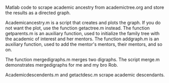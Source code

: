 Matlab code to scrape academic ancestry from academictree.org and store the results as a directed graph.

Academicancestry.m is a script that creates and plots the graph.
If you do not want the plot, use the function getactree.m instead.
The function getparents.m is an auxiliary function, used to initialize the family tree with the academic of interest and her mentors.
The function addgraph.m is an auxiliary function, used to add the mentor's mentors, their mentors, and so on.

The function mergedigraphs.m merges two digraphs.
The script merge.m demonstrates mergedigraphs for me and my bro Rob.

Academicdescendents.m and getactdesc.m scrape academic descendants.
